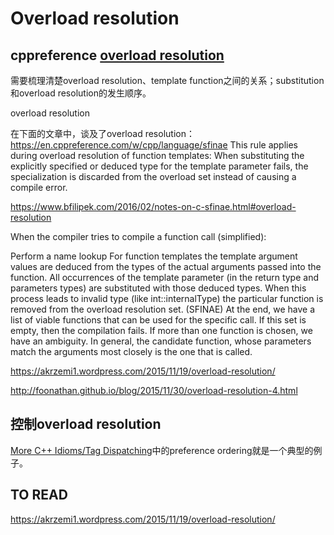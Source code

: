 # Overload resolution



## cppreference [overload resolution](https://en.cppreference.com/w/cpp/language/overload_resolution)









需要梳理清楚overload resolution、template function之间的关系；substitution和overload resolution的发生顺序。



overload resolution

在下面的文章中，谈及了overload resolution：
https://en.cppreference.com/w/cpp/language/sfinae
This rule applies during overload resolution of function templates: When substituting the explicitly specified or deduced type for the template parameter fails, the specialization is discarded from the overload set instead of causing a compile error.


https://www.bfilipek.com/2016/02/notes-on-c-sfinae.html#overload-resolution

When the compiler tries to compile a function call (simplified):

Perform a name lookup
For function templates the template argument values are deduced from the types of the actual arguments passed into the function.
All occurrences of the template parameter (in the return type and parameters types) are substituted with those deduced types.
When this process leads to invalid type (like int::internalType) the particular function is removed from the overload resolution set. (SFINAE)
At the end, we have a list of viable functions that can be used for the specific call. If this set is empty, then the compilation fails. If more than one function is chosen, we have an ambiguity. In general, the candidate function, whose parameters match the arguments most closely is the one that is called.

https://akrzemi1.wordpress.com/2015/11/19/overload-resolution/

http://foonathan.github.io/blog/2015/11/30/overload-resolution-4.html



## 控制overload resolution

[More C++ Idioms/Tag Dispatching](https://en.wikibooks.org/wiki/More_C%2B%2B_Idioms/Tag_Dispatching)中的preference ordering就是一个典型的例子。

## TO READ

https://akrzemi1.wordpress.com/2015/11/19/overload-resolution/


